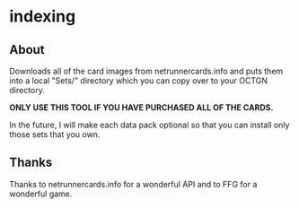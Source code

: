 # indexing

## About

Downloads all of the card images from netrunnercards.info and puts them into a local "Sets/" directory which you can copy over to your OCTGN directory.

**ONLY USE THIS TOOL IF YOU HAVE PURCHASED ALL OF THE CARDS.**

In the future, I will make each data pack optional so that you can install only those sets that you own.

## Thanks

Thanks to netrunnercards.info for a wonderful API and to FFG for a wonderful game.
